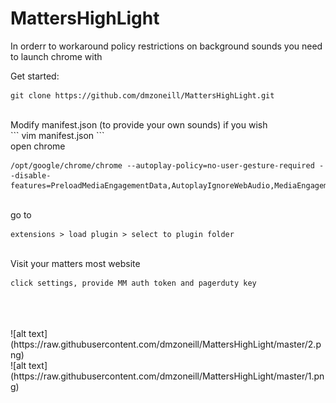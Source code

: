# MattersHighLight

In orderr to workaround policy restrictions on background sounds you need to launch chrome with

Get started:

```
git clone https://github.com/dmzoneill/MattersHighLight.git
```
<br>
Modify manifest.json (to provide your own sounds) if you wish
<br>
```
vim manifest.json
```
<br>
open chrome

```
/opt/google/chrome/chrome --autoplay-policy=no-user-gesture-required --disable-features=PreloadMediaEngagementData,AutoplayIgnoreWebAudio,MediaEngagementBypassAutoplayPolicies
```
<br>
go to

```
extensions > load plugin > select to plugin folder
```
<br>
Visit your matters most website

```
click settings, provide MM auth token and pagerduty key
```
<br>
<br>
<br>
![alt text](https://raw.githubusercontent.com/dmzoneill/MattersHighLight/master/2.png)

<br>
![alt text](https://raw.githubusercontent.com/dmzoneill/MattersHighLight/master/1.png)